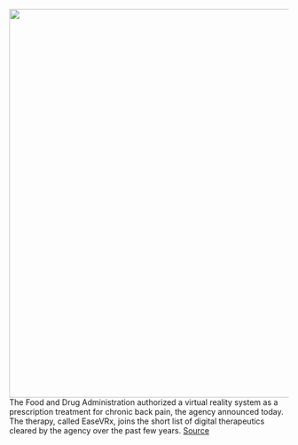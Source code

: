 <img src='https://cdn.vox-cdn.com/thumbor/IYyHKEozlWVTHtU0WBwYHOQMwBk=/0x0:880x587/1200x800/filters:focal(370x224:510x364)/cdn.vox-cdn.com/uploads/chorus_image/image/70150631/AppliedVR_shot_1.0.png' width='700px' /><br/>
The Food and Drug Administration authorized a virtual reality system as a prescription treatment for chronic back pain, the agency announced today. The therapy, called EaseVRx, joins the short list of digital therapeutics cleared by the agency over the past few years.
<a href='https://www.theverge.com/2021/11/16/22785609/vr-chronic-pain-fda'> Source <a/>